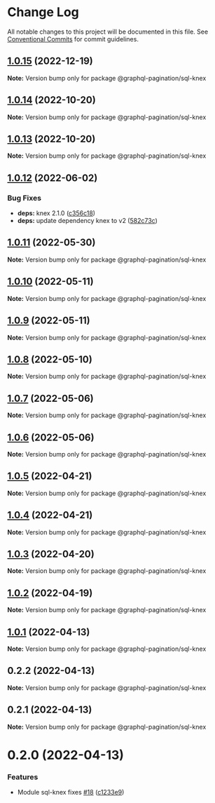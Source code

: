 # Change Log

All notable changes to this project will be documented in this file.
See [Conventional Commits](https://conventionalcommits.org) for commit guidelines.

## [1.0.15](https://github.com/lkrzyzanek/graphql-pagination/compare/@graphql-pagination/sql-knex@1.0.14...@graphql-pagination/sql-knex@1.0.15) (2022-12-19)

**Note:** Version bump only for package @graphql-pagination/sql-knex





## [1.0.14](https://github.com/lkrzyzanek/graphql-pagination/compare/@graphql-pagination/sql-knex@1.0.13...@graphql-pagination/sql-knex@1.0.14) (2022-10-20)

**Note:** Version bump only for package @graphql-pagination/sql-knex





## [1.0.13](https://github.com/lkrzyzanek/graphql-pagination/compare/@graphql-pagination/sql-knex@1.0.12...@graphql-pagination/sql-knex@1.0.13) (2022-10-20)

**Note:** Version bump only for package @graphql-pagination/sql-knex





## [1.0.12](https://github.com/lkrzyzanek/graphql-pagination/compare/@graphql-pagination/sql-knex@1.0.11...@graphql-pagination/sql-knex@1.0.12) (2022-06-02)


### Bug Fixes

* **deps:** knex 2.1.0 ([c356c18](https://github.com/lkrzyzanek/graphql-pagination/commit/c356c185a282e9c4b48fd4d28c1f8686876f22c0))
* **deps:** update dependency knex to v2 ([582c73c](https://github.com/lkrzyzanek/graphql-pagination/commit/582c73c16157de703db372e51365f71b0109af20))





## [1.0.11](https://github.com/lkrzyzanek/graphql-pagination/compare/@graphql-pagination/sql-knex@1.0.10...@graphql-pagination/sql-knex@1.0.11) (2022-05-30)

**Note:** Version bump only for package @graphql-pagination/sql-knex





## [1.0.10](https://github.com/lkrzyzanek/graphql-pagination/compare/@graphql-pagination/sql-knex@1.0.9...@graphql-pagination/sql-knex@1.0.10) (2022-05-11)

**Note:** Version bump only for package @graphql-pagination/sql-knex





## [1.0.9](https://github.com/lkrzyzanek/graphql-pagination/compare/@graphql-pagination/sql-knex@1.0.8...@graphql-pagination/sql-knex@1.0.9) (2022-05-11)

**Note:** Version bump only for package @graphql-pagination/sql-knex





## [1.0.8](https://github.com/lkrzyzanek/graphql-pagination/compare/@graphql-pagination/sql-knex@1.0.7...@graphql-pagination/sql-knex@1.0.8) (2022-05-10)

**Note:** Version bump only for package @graphql-pagination/sql-knex





## [1.0.7](https://github.com/lkrzyzanek/graphql-pagination/compare/@graphql-pagination/sql-knex@1.0.6...@graphql-pagination/sql-knex@1.0.7) (2022-05-06)

**Note:** Version bump only for package @graphql-pagination/sql-knex





## [1.0.6](https://github.com/lkrzyzanek/graphql-pagination/compare/@graphql-pagination/sql-knex@1.0.5...@graphql-pagination/sql-knex@1.0.6) (2022-05-06)

**Note:** Version bump only for package @graphql-pagination/sql-knex





## [1.0.5](https://github.com/lkrzyzanek/graphql-pagination/compare/@graphql-pagination/sql-knex@1.0.4...@graphql-pagination/sql-knex@1.0.5) (2022-04-21)

**Note:** Version bump only for package @graphql-pagination/sql-knex





## [1.0.4](https://github.com/lkrzyzanek/graphql-pagination/compare/@graphql-pagination/sql-knex@1.0.3...@graphql-pagination/sql-knex@1.0.4) (2022-04-21)

**Note:** Version bump only for package @graphql-pagination/sql-knex





## [1.0.3](https://github.com/lkrzyzanek/graphql-pagination/compare/@graphql-pagination/sql-knex@1.0.2...@graphql-pagination/sql-knex@1.0.3) (2022-04-20)

**Note:** Version bump only for package @graphql-pagination/sql-knex





## [1.0.2](https://github.com/lkrzyzanek/graphql-pagination/compare/@graphql-pagination/sql-knex@1.0.1...@graphql-pagination/sql-knex@1.0.2) (2022-04-19)

**Note:** Version bump only for package @graphql-pagination/sql-knex





## [1.0.1](https://github.com/lkrzyzanek/graphql-pagination/compare/@graphql-pagination/sql-knex@1.0.0...@graphql-pagination/sql-knex@1.0.1) (2022-04-13)

**Note:** Version bump only for package @graphql-pagination/sql-knex





## 0.2.2 (2022-04-13)

**Note:** Version bump only for package @graphql-pagination/sql-knex





## 0.2.1 (2022-04-13)

**Note:** Version bump only for package @graphql-pagination/sql-knex





# 0.2.0 (2022-04-13)


### Features

* Module sql-knex fixes [#18](https://github.com/lkrzyzanek/graphql-pagination/issues/18) ([c1233e9](https://github.com/lkrzyzanek/graphql-pagination/commit/c1233e9a014e195da46292971e1cf208ccca1a28))
